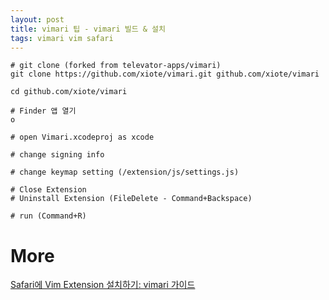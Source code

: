 ```yaml
---
layout: post
title: vimari 팁 - vimari 빌드 & 설치
tags: vimari vim safari
---
```


```
# git clone (forked from televator-apps/vimari) 
git clone https://github.com/xiote/vimari.git github.com/xiote/vimari

cd github.com/xiote/vimari

# Finder 앱 열기
o

# open Vimari.xcodeproj as xcode

# change signing info

# change keymap setting (/extension/js/settings.js)

# Close Extension 
# Uninstall Extension (FileDelete - Command+Backspace)

# run (Command+R)
```


# More
[Safari에 Vim Extension 설치하기: vimari 가이드](https://sweetdev.tistory.com/m/178)
